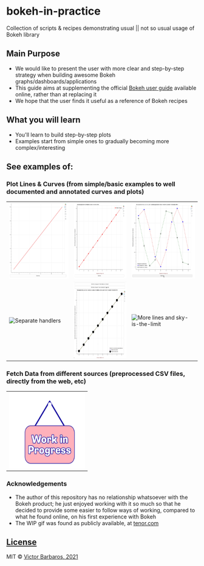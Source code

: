# bokeh-in-practice

Collection of scripts & recipes demonstrating usual || not so usual usage of Bokeh library

## Main Purpose

* We would like to present the user with more clear and step-by-step strategy when building awesome Bokeh
  graphs/dashboards/applications
* This guide aims at supplementing the
  official [Bokeh user guide](https://docs.bokeh.org/en/latest/docs/user_guide.html)
  available online, rather than at replacing it
* We hope that the user finds it useful as a reference of Bokeh recipes

## What you will learn

* You'll learn to build step-by-step plots
* Examples start from simple ones to gradually becoming more complex/interesting

## See examples of:

### Plot Lines & Curves (from simple/basic examples to well documented and annotated curves and plots)

  <table>
  <tr>
    <td> <img src="images/lines/a_bokeh_simple_line.gif"  alt="Simple line" width="200px" height="200px" title="Simple line"></td>
    <td><img src="images/lines/b_bokeh_well_documented_line.gif" alt="Well documented line" width=200px height=200px title="Well documented line"></td>
    <td><img src="images/lines/c_bokeh_two_lines.gif" alt="Two different lines" width=200px height=200px title="Two lines"></td>
  </tr>
  <tr>
    <td> <img src="images/lines/d_bokeh_two_lines_separate_handler.gif"  alt="Separate handlers" width="200px" height="200px" title="Handler function for each line"></td>
    <td><img src="images/lines/e_bokeh_two_lines_data_source.gif" alt="Clean DataSource usage" width=200px height=200px title="Clean DataSource usage"></td>
    <td><img src="images/lines/f_three_lines.gif" alt="More lines and sky-is-the-limit" width=200px height=200px title="More lines and sky-is-the-limit"></td>
  </tr>
  </table>

### Fetch Data from different sources (preprocessed CSV files, directly from the web, etc)

  <table>
  <tr>
    <td><img src="images/lines/work-work-in-progress.gif" alt="WIP" width=200px height=200px title="WIP"></td>
  </tr>
  </table>


### Acknowledgements

* The author of this repository has no relationship whatsoever with the Bokeh product; he just enjoyed working with it
  so much so that he decided to provide some easier to follow ways of working, compared to what he found online, on his
  first experience with Bokeh
* The WIP gif was found as publicly available,
  at [tenor.com](https://tenor.com/view/work-work-in-progress-wip-hurray-design-in-progress-gif-18632420)

## [License](https://github.com/vBarbaros/bokeh-in-practice/blob/main/LICENSE)

MIT © [Victor Barbaros, 2021](https://github.com/vBarbaros)

